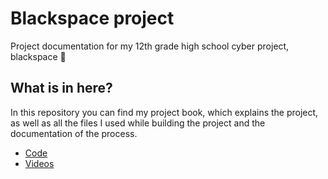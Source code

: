 # Blackspace project
Project documentation for my 12th grade high school cyber project, blackspace 🌌

## What is in here?
In this repository you can find my project book, which explains the project, as well as all the files I used while building the project and the documentation of the process.

- [Code](https://github.com/itsidohirsh/blackspace.git)
- [Videos](https://drive.google.com/drive/folders/1GhA7Sxy3n92ShhgYeAUsz3QvwRAcs5l-?usp=sharing)
